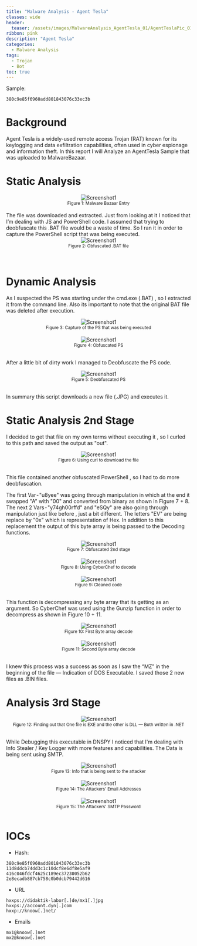 ```yaml
---
title: "Malware Analysis - Agent Tesla"
classes: wide
header:
  teaser: /assets/images/MalwareAnalysis_AgentTesla_01/AgentTeslaPic_01.jpg
ribbon: pink
description: "Agent Tesla"
categories:
  - Malware Analysis
tags:
  - Trojan
  - Bot
toc: true
---
```

Sample:
```
380c9e85f6960add801843076c33ec3b
```

# Background
Agent Tesla is a widely-used remote access Trojan (RAT) known for its keylogging and data exfiltration capabilities, often used in cyber espionage and information theft.
In this report I will Analyze an AgentTesla Sample that was uploaded to MalwareBazaar.

# Static Analysis
<div style="text-align: center;">
    <img src="/assets/images/MalwareAnalysis_AgentTesla_01/MalwareBazzaarEntry.png" alt="Screenshot1" />
    <br>
    <sub>Figure 1: Malware Bazaar Entry</sub>
</div>
<br>
The file was downloaded and extracted. Just from looking at it I noticed that I’m dealing with JS and PowerShell code. I assumed that trying to deobfuscate this .BAT file would be a waste of time. So I ran it in order to capture the PowerShell script that was being executed.

<div style="text-align: center;">
    <img src="/assets/images/MalwareAnalysis_AgentTesla_01/obfuscatedBat.png" alt="Screenshot1" />
    <br>
    <sub>Figure 2: Obfuscated .BAT file</sub>
</div>
<br>
<br>

# Dynamic Analysis
As I suspected the PS was starting under the cmd.exe (.BAT) , so I extracted it from the command line. Also its important to note that the original BAT file was deleted after execution.

<div style="text-align: center;">
    <img src="/assets/images/MalwareAnalysis_AgentTesla_01/obfuscatedBat.png" alt="Screenshot1" />
    <br>
    <sub>Figure 3: Capture of the PS that was being executed</sub>
</div>
<br>
<div style="text-align: center;">
    <img src="/assets/images/MalwareAnalysis_AgentTesla_01/obfuscatedBat.png" alt="Screenshot1" />
    <br>
    <sub>Figure 4: Obfuscated PS</sub>
</div>
<br>

After a little bit of dirty work I managed to Deobfuscate the PS code.
<div style="text-align: center;">
    <img src="/assets/images/MalwareAnalysis_AgentTesla_01/obfuscatedBat.png" alt="Screenshot1" />
    <br>
    <sub>Figure 5: Deobfuscated PS</sub>
</div>
<br>

In summary this script downloads a new file (.JPG) and executes it.

# Static Analysis 2nd Stage

I decided to get that file on my own terms without executing it , so I curled to this path and saved the output as "out".

<div style="text-align: center;">
    <img src="/assets/images/MalwareAnalysis_AgentTesla_01/obfuscatedBat.png" alt="Screenshot1" />
    <br>
    <sub>Figure 6: Using curl to download the file</sub>
</div>
<br>

This file contained another obfuscated PowerShell , so I had to do more deobfuscation.

The first Var - "u8yee" was going through manipulation in which at the end it swapped "A" with "00" and converted from binary as shown in Figure 7 + 8.
The next 2 Vars - "y74gh00rffd" and "eSQy" are also going through manipulation just like before , just a bit different. The letters "EV" are being replace by "0x" which is representation of Hex. In addition to this replacement the output of this byte array is being passed to the Decoding functions.

<div style="text-align: center;">
    <img src="/assets/images/MalwareAnalysis_AgentTesla_01/obfuscatedBat.png" alt="Screenshot1" />
    <br>
    <sub>Figure 7: Obfuscated 2nd stage</sub>
</div>
<br>

<div style="text-align: center;">
    <img src="/assets/images/MalwareAnalysis_AgentTesla_01/obfuscatedBat.png" alt="Screenshot1" />
    <br>
    <sub>Figure 8: Using CyberChef to decode</sub>
</div>
<br>

<div style="text-align: center;">
    <img src="/assets/images/MalwareAnalysis_AgentTesla_01/obfuscatedBat.png" alt="Screenshot1" />
    <br>
    <sub>Figure 9: Cleaned code</sub>
</div>
<br>

This function is decompressing any byte array that its getting as an argument.
So CyberChef was used using the Gunzip function in order to decompress as shown in Figure 10 + 11.

<div style="text-align: center;">
    <img src="/assets/images/MalwareAnalysis_AgentTesla_01/obfuscatedBat.png" alt="Screenshot1" />
    <br>
    <sub>Figure 10: First Byte array decode</sub>
</div>
<br>


<div style="text-align: center;">
    <img src="/assets/images/MalwareAnalysis_AgentTesla_01/obfuscatedBat.png" alt="Screenshot1" />
    <br>
    <sub>Figure 11: Second Byte array decode</sub>
</div>
<br>

I knew this process was a success as soon as I saw the “MZ” in the beginning of the file — Indication of DOS Executable. I saved those 2 new files as .BIN files.


# Analysis 3rd Stage

<div style="text-align: center;">
    <img src="/assets/images/MalwareAnalysis_AgentTesla_01/obfuscatedBat.png" alt="Screenshot1" />
    <br>
    <sub>Figure 12: Finding out that One file is EXE and the other is DLL — Both written in .NET</sub>
</div>
<br>

While Debugging this executable in DNSPY I noticed that I'm dealing with Info Stealer / Key Logger with more features and capabilities.
The Data is being sent using SMTP.

<div style="text-align: center;">
    <img src="/assets/images/MalwareAnalysis_AgentTesla_01/obfuscatedBat.png" alt="Screenshot1" />
    <br>
    <sub>Figure 13: Info that is being sent to the attacker</sub>
</div>
<br>

<div style="text-align: center;">
    <img src="/assets/images/MalwareAnalysis_AgentTesla_01/obfuscatedBat.png" alt="Screenshot1" />
    <br>
    <sub>Figure 14: The Attackers' Email Addresses</sub>
</div>
<br>

<div style="text-align: center;">
    <img src="/assets/images/MalwareAnalysis_AgentTesla_01/obfuscatedBat.png" alt="Screenshot1" />
    <br>
    <sub>Figure 15: The Attackers' SMTP Password</sub>
</div>
<br>

# IOCs

- Hash:
```
380c9e85f6960add801843076c33ec3b
11d8ddcb74dd3c1c10dcf8e6df8e5af9
416c046fdcf4625c189ec37230052b62
2e8ecadb887cb758c0b0dcb79442d616
```
- URL
```
hxxps://didaktik-labor[.]de/mx1[.]jpg
hxxps://account.dyn[.]com
hxxp://knoow[.]net/
```
- Emails
```
mx1@knoow[.]net
mx2@knoow[.]net
```



